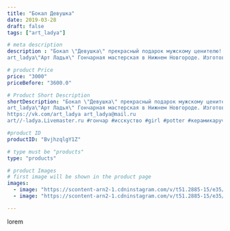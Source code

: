 ```yaml
---
title: "Бокал Девушка"
date: 2019-03-28
draft: false
tags: ["art_ladya"]

# meta description
description : "Бокал \"Девушка\" прекрасный подарок мужскому ценителю!
art_ladya\"Арт Ладья\" Гончарная мастерская в Нижнем Новгороде. Изготовление керамики и мастер//-классы "

# product Price
price: "3000"
priceBefore: "3600.0"

# Product Short Description
shortDescription: "Бокал \"Девушка\" прекрасный подарок мужскому ценителю!
art_ladya\"Арт Ладья\" Гончарная мастерская в Нижнем Новгороде. Изготовление керамики и мастер//-классы по обучению. 
https://vk.com/art_ladya art_ladya@mail.ru 
art//-ladya.Livemaster.ru #гончар #исскуство #girl #potter #керамикаручнаяработа #гончарнаямастерская #мехенди #handmade #посудаизглины #керамика #гончарнаяпосуда #эксклюзивнаякерамика #painter #dishes #decor #ceramicar #nntoday #claygoods  #earthenware #ceramic #design #обнажённаядевушка #magic #erotic #ceramicart #nakedgirl #авторскаякерамика #mehendi #dreamhunters #ловецснов"

#product ID
productID: "BvjhzqlgY1Z"

# type must be "products"
type: "products"

# product Images
# first image will be shown in the product page
images:
  - image: "https://scontent-arn2-1.cdninstagram.com/v/t51.2885-15/e35/54800419_1037843666419991_182580189394664329_n.jpg?se=7&tp=1&_nc_ht=scontent-arn2-1.cdninstagram.com&_nc_cat=111&_nc_ohc=dKUjIkuxN_EAX-pHRxH&ccb=7-4&oh=dbbcc0c654b2bbcc6468cd0905bad6b8&oe=6085502C&_nc_sid=83d603&ig_cache_key=MjAwOTU5ODU0MTY4MDQxODI2Ng%3D%3D.2-ccb7-4"
  - image: "https://scontent-arn2-1.cdninstagram.com/v/t51.2885-15/e35/54463868_2288126874841154_6369791834647618589_n.jpg?se=7&tp=1&_nc_ht=scontent-arn2-1.cdninstagram.com&_nc_cat=102&_nc_ohc=MTFcnMpqnKcAX_rlyJX&ccb=7-4&oh=9da802ccf6f1b83fd30cdda0327a42d1&oe=6083F3CD&_nc_sid=83d603&ig_cache_key=MjAwOTU5ODU0MTY3MjE0OTU2NA%3D%3D.2-ccb7-4"

---
```

lorem
